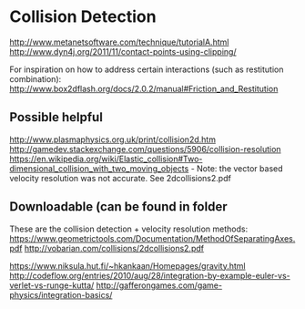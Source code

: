 # Collision Detection
http://www.metanetsoftware.com/technique/tutorialA.html
http://www.dyn4j.org/2011/11/contact-points-using-clipping/

For inspiration on how to address certain interactions (such as restitution combination):
http://www.box2dflash.org/docs/2.0.2/manual#Friction_and_Restitution

## Possible helpful
http://www.plasmaphysics.org.uk/print/collision2d.htm
http://gamedev.stackexchange.com/questions/5906/collision-resolution
https://en.wikipedia.org/wiki/Elastic_collision#Two-dimensional_collision_with_two_moving_objects - Note: the vector based velocity resolution was not accurate. See 2dcollisions2.pdf

## Downloadable (can be found in folder

These are the collision detection + velocity resolution methods:
https://www.geometrictools.com/Documentation/MethodOfSeparatingAxes.pdf
http://vobarian.com/collisions/2dcollisions2.pdf





https://www.niksula.hut.fi/~hkankaan/Homepages/gravity.html
http://codeflow.org/entries/2010/aug/28/integration-by-example-euler-vs-verlet-vs-runge-kutta/
http://gafferongames.com/game-physics/integration-basics/
